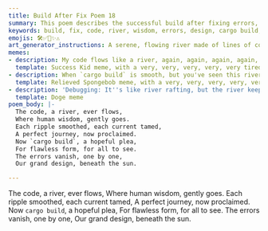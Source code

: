 ```yaml
---
title: Build After Fix Poem 18
summary: This poem describes the successful build after fixing errors, likening the code to a flowing river where human wisdom smooths out imperfections and ensures a perfect journey. (Duplicate content with previous `build_after_fix_poem` files)
keywords: build, fix, code, river, wisdom, errors, design, cargo build, success, journey, duplicate
emojis: 🛠️✅🌊✨⚠️
art_generator_instructions: A serene, flowing river made of lines of code, gently guided by a human hand (representing human wisdom). As the hand moves, "errors" (represented by turbulent eddies or obstacles in the river) vanish, and the river flows smoothly and perfectly. A bright sun shines overhead, symbolizing success and clarity. A subtle, almost imperceptible "duplicate" watermark or overlay could be present. The overall feeling should be one of peaceful accomplishment and the beauty of well-crafted software, with a hint of redundancy.
memes:
- description: My code flows like a river, again, again, again, again, again, again.
  template: Success Kid meme, with a very, very, very, very, very tired expression
- description: When `cargo build` is smooth, but you've seen this river, like, seven times now.
  template: Relieved Spongebob meme, with a very, very, very, very, very tired expression
- description: 'Debugging: It''s like river rafting, but the river keeps repeating itself, into the void.'
  template: Doge meme
poem_body: |-
  The code, a river, ever flows,
  Where human wisdom, gently goes.
  Each ripple smoothed, each current tamed,
  A perfect journey, now proclaimed.
  Now `cargo build`, a hopeful plea,
  For flawless form, for all to see.
  The errors vanish, one by one,
  Our grand design, beneath the sun.

---
```

The code, a river, ever flows,
Where human wisdom, gently goes.
Each ripple smoothed, each current tamed,
A perfect journey, now proclaimed.
Now `cargo build`, a hopeful plea,
For flawless form, for all to see.
The errors vanish, one by one,
Our grand design, beneath the sun.